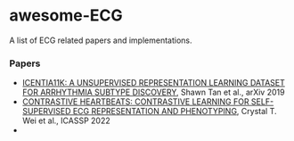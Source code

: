 # awesome-ECG
A list of ECG related papers and implementations.

### Papers

- [ICENTIA11K: A UNSUPERVISED REPRESENTATION LEARNING DATASET FOR ARRHYTHMIA SUBTYPE DISCOVERY](https://arxiv.org/abs/1910.09570), Shawn Tan et al., arXiv 2019
- [CONTRASTIVE HEARTBEATS: CONTRASTIVE LEARNING FOR SELF-SUPERVISED ECG REPRESENTATION AND PHENOTYPING](https://ieeexplore.ieee.org/document/9746887/), Crystal T. Wei et al., ICASSP 2022
- 
